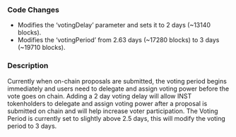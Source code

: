 ### Code Changes
- Modifies the ‘votingDelay’ parameter and sets it to 2 days (~13140 blocks).
- Modifies the ‘votingPeriod’ from 2.63 days (~17280 blocks) to 3 days (~19710 blocks).


### Description
Currently when on-chain proposals are submitted, the voting period begins immediately and users need to delegate and assign voting power before the vote goes on chain. Adding a 2 day voting delay will allow INST tokenholders to delegate and assign voting power after a proposal is submitted on chain and will help increase voter participation. The Voting Period is currently set to slightly above 2.5 days, this will modify the voting period to 3 days. 
